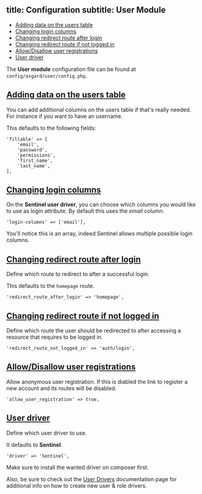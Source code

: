 title: Configuration
subtitle: User Module
-------

- [Adding data on the users table](#adding-data-on-users-table)
- [Changing login columns](#changing-login-column)
- [Changing redirect route after login](#changing-redirect-route-after-login)
- [Changing redirect route if not logged in](#changing-redirect-route-not-logged-in)
- [Allow/Disallow user registrations](#user-registrations)
- [User driver](#user-driver)

The **User module** configuration file can be found at `config/asgard/user/config.php`.

## <a class="anchor" name="adding-data-on-users-table" href="#adding-data-on-users-table">Adding data on the users table</a>

You can add additional columns on the users table if that's really needed. For instance if you want to have an username.

This defaults to the following fields:

``` .language-php
'fillable' => [
    'email',
    'password',
    'permissions',
    'first_name',
    'last_name',
],
```

## <a class="anchor" name="changing-login-column" href="#changing-login-column">Changing login columns</a>

On the **Sentinel user driver**, you can choose which columns you would like to use as login attribute. By default this uses the *email* column.

``` .language-php
'login-columns' => ['email'],
```

You'll notice this is an array, indeed Sentinel allows multiple possible login columns.


## <a class="anchor" name="changing-redirect-route-after-login" href="#changing-redirect-route-after-login">Changing redirect route after login</a>

Define which route to redirect to after a successful login.

This defaults to the `homepage` route.

``` .language-php
'redirect_route_after_login' => 'homepage',
```

## <a class="anchor" name="changing-redirect-route-not-logged-in" href="#changing-redirect-route-not-logged-in">Changing redirect route if not logged in</a>

Define which route the user should be redirected to after accessing a resource that requires to be logged in.

``` .language-php
'redirect_route_not_logged_in' => 'auth/login',
```

## <a class="anchor" name="user-registrations" href="#user-registrations">Allow/Disallow user registrations</a>

Allow anonymous user registration. If this is diabled the link to register a new account and its routes will be disabled.

``` .language-php
'allow_user_registration' => true,
```


## <a class="anchor" name="user-driver" href="#user-driver">User driver</a>

Define which user driver to use.

It defaults to **Sentinel**.

``` .language-php
'driver' => 'Sentinel',
```

Make sure to install the wanted driver on composer first.

Also, be sure to check out the [User Drivers](https://asgardcms.com/en/docs/user-module/drivers) documentation page for additional info on how to create new user & role drivers.

